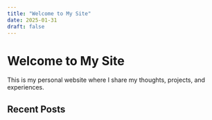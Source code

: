 ```yaml
---
title: "Welcome to My Site"
date: 2025-01-31
draft: false
---
```


# Welcome to My Site

This is my personal website where I share my thoughts, projects, and experiences.

## Recent Posts
